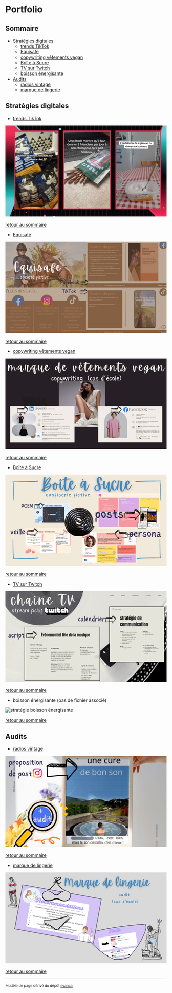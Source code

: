 # Portfolio

## Sommaire

- [Stratégies digitales](#stratégies-digitales-)
  - [trends TikTok](#strat-trends)  
  - [Equisafe](#strat-equisafe)
  - [copywriting vêtements vegan](#strat-copywriting)  
  - [Boîte à Sucre](#strat-boite-a-sucre)
  - [TV sur Twitch](#strat-tv-twitch)
  - [boisson énergisante](#strat-boisson-energisante) 
- [Audits](#audits)
  - [radios vintage](#audit-radios-vintage)
  - [marque de lingerie](#audit-marque-lingerie) 

## Stratégies digitales 
- <a name="strat-trends"></a>[trends TikTok](/pdf/strat_trends_Tiktok.pdf)
<img src="images/strat_trends_Tiktok.png?raw=true" alt="trends TikTok"/>

[retour au sommaire](#sommaire)

- <a name="strat-equisafe"></a>[Equisafe](/pdf/strat_Equisafe.pdf)
<img src="images/strat_Equisafe.png?raw=true" alt="stratégie Equisafe"/>

[retour au sommaire](#sommaire)

- <a name="strat-copywriting"></a>[copywriting vêtements vegan](/pdf/strat_vegan.pdf)
<img src="images/strat_vegan.png?raw=true" alt="copywriting vêtements vegan"/>

[retour au sommaire](#sommaire)

- <a name="strat-boite-a-sucre"></a>[Boîte à Sucre](/pdf/strat_Boîte_à_Sucre.pdf)
<img src="images/strat_Boîte_à_Sucre.png?raw=true" alt="stratégie Boîte à Sucre"/>

[retour au sommaire](#sommaire)

- <a name="strat-tv-twitch"></a>[TV sur Twitch](/pdf/strat_Twitch_tv.pdf)
<img src="images/strat_Twitch_tv.png?raw=true" alt="stratégie TV sur Twitch"/>

[retour au sommaire](#sommaire)

- <a name="strat-boisson-energisante"></a>boisson énergisante (pas de fichier associé)
<img src="images/strat_Whatsapp_boisson_énergisante.png?raw=true" alt="stratégie boisson énergisante"/>

[retour au sommaire](#sommaire)

## Audits

- <a name="audit-radios-vintage"></a>[radios vintage](/pdf/audit_Insta_radio.pdf)
<img src="images/audit_Insta_radio.png?raw=true" alt="audit Instagram radios vintage"/>

[retour au sommaire](#sommaire)

- <a name="audit-marque-lingerie"></a>[marque de lingerie](/pdf/audit_lingerie.pdf)
<img src="images/audit_lingerie.png?raw=true" alt="audit marque de lingerie"/>

[retour au sommaire](#sommaire)

---

<p style="font-size:11px">Modèle de page dérivé du dépôt <a href="https://github.com/evanca/quick-portfolio">evanca</a></p>
<!-- Remove above link if you don't want to attibute -->
